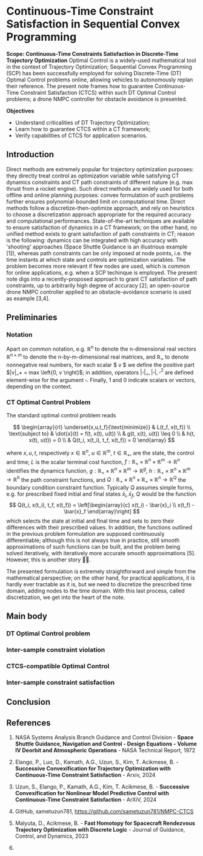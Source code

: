# Continuous-Time Constraint Satisfaction in Sequential Convex Programming

**Scope: Continuous-Time Constraints Satisfaction in Discrete-Time Trajectory Optimization**
 Optimal Control is a widely-used mathematical tool in the context of Trajectory Optimization; Sequential Convex Programming (SCP) has been successfully employed for solving Discrete-Time (DT) Optimal Control problems online, allowing vehicles to autonomously replan their reference. The present note frames how to guarantee Continuous-Time Constraint Satisfaction (CTCS) within such DT Optimal Control problems; a drone NMPC controller for obstacle avoidance is presented.

**Objectives**
 - Understand criticalities of DT Trajectory Optimization;
 - Learn how to guarantee CTCS within a CT framework;
 - Verify capabilities of CTCS for application scenarios.

## Introduction
Direct methods are extremely popular for trajectory optimization purposes: they directly treat control as optimization variable while satisfying CT dynamics constraints and CT path constraints of different nature (e.g. max thrust from a rocket engine). Such direct methods are widely used for both offline and online planning purposes: convex formulation of such problems further ensures polynomial-bounded limit on computational time. Direct methods follow a discretize-then-optimize approach, and rely on heuristics to choose a discretization  approach appropriate for the required accuracy and computational performances. State-of-the-art techniques are available to ensure satisfaction of dynamics in a CT framework; on the other hand, no unified method exists to grant satisfaction of path constraints in CT; reason is the following: dynamics can be integrated with high accuracy with 'shooting' approaches (Space Shuttle Guidance is an illustrious example [1]), whereas path constraints can be only imposed at node points, i.e. the time instants at which state and controls are optimization variables. The problem becomes more relevant if few nodes are used, which is common for online applications, e.g. when a SCP techinque is employed. The present note digs into a recently-proposed approach to grant CT satisfaction of path constraints, up to arbitrarily high degree of accuracy [2]; an open-source drone NMPC controller applied to an obstacle-avoidance scenario is used as example [3,4].  

## Preliminaries
### Notation
Apart on common notation, e.g. $\mathbb{R}^n$ to denote the n-dimensional real vectors $\mathbb{R}^{n\times m}$ to denote the n-by-m-dimensional real matrices, and  $\mathbb{R}_+$ to denote nonnegative real numbers, for each scalar $ v $ we define the positive part $|v|_+ = max \left{0, v \right}$; in addition, operators $|\square|_+, |\square|, \square^2$ are defined element-wise for the argument $\square$. Finally, $1$ and $0$ indicate scalars or vectors, depending on the context.

### CT Optimal Control Problem
The standard optimal control problem reads

$$
\begin{array}{rl}
\underset{x,u,t_f}{\text{minimize}} & L(t_f, x(t_f)) \\
\text{subject to} & \dot{x}(t) = f(t, x(t), u(t)) \\
& g(t, x(t), u(t)) \leq 0 \\
& h(t, x(t), u(t)) = 0 \\
& Q(t_i, x(t_i), t_f, x(t_f)) = 0
\end{array}
$$

where $x, u, t$, respectively $x \in \mathbb{R}^n$, $u \in \mathbb{R}^m$, $t \in \mathbb{R}_+$, are the state, the control and time; $L$ is the scalar terminal cost function, $f:\mathbb{R}_+\times \mathbb{R}^n \times\mathbb{R}^m \rightarrow \mathbb{R}^n$ identifies the dynamics function, $g:\mathbb{R}_+\times \mathbb{R}^n \times\mathbb{R}^m \rightarrow \mathbb{R}^g$, $h:\mathbb{R}_+\times \mathbb{R}^n \times\mathbb{R}^m \rightarrow \mathbb{R}^h$ the path constraint functions, and $Q:\mathbb{R}_+\times \mathbb{R}^n \times\mathbb{R}_+\times \mathbb{R}^n \rightarrow \mathbb{R}^Q$ the boundary condition constraint function. Typically $Q$ assumes simple forms, e.g. for prescribed fixed initial and final states $\bar{x}_i, \bar{x}_f$, $Q$ would be the function
$$
Q(t_i, x(t_i), t_f, x(t_f)) = \left[\begin{array}{c} x(t_i) - \bar{x}_i \\
                                                     x(t_f) - \bar{x}_f     \end{array}\right]
$$ 
which selects the state at initial and final time and sets to zero their differences with their prescribed values. In addition, the functions outlined in the previous problem formulation are supposed continuously differentiable; although this is not always true in practice, still smooth approximations of such functions can be built, and the problem being solved iteratively, with iteratively more accurate smooth approximations [5]. However, this is another story :guardsman:.

The presented formulation is extremely straightforward and simple from the mathematical perspective; on the other hand, for practical applications, it is hardly ever tractable as it is, but we need to discretize the prescribed time domain, adding nodes to the time domain. With this last process, called discretization, we get into the heart of the note.

## Main body
### DT Optimal Control problem 
### Inter-sample constraint violation
### CTCS-compatible Optimal Control
### Inter-sample constraint satisfaction

## Conclusion


## References
1. NASA Systems Analysis Branch Guidance and Control Division - **Space Shuttle Guidance, Navigation and Control - Design Equations - Volume IV Deorbit and Atmospheric Operations** - NASA Technical Report, 1972 

2. Elango, P., Luo, D., Kamath, A.G., Uzun, S., Kim, T. Acikmese, B. - **Successive Convexification for Trajectory Optimization with Continuous-Time Constraint Satisfaction** - Arxiv, 2024 

3. Uzun, S., Elango, P., Kamath, A.G., Kim, T. Acikmese, B. - **Successive Convexification for Nonlinear Model Predictive Control with Continuous-Time Constraint Satisfaction** - ArXiV, 2024

4. GitHub, sametuzun781, https://github.com/sametuzun781/NMPC-CTCS

5. Malyuta, D., Acikmese, B. - **Fast Homotopy for Spacecraft Rendezvous Trajectory Optimization with Discrete Logic** - Journal of Guidance, Control, and Dynamics, 2023

6.
